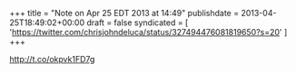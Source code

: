 +++
title = "Note on Apr 25 EDT 2013 at 14:49"
publishdate = 2013-04-25T18:49:02+00:00
draft = false
syndicated = [ 'https://twitter.com/chrisjohndeluca/status/327494476081819650?s=20' ]
+++

http://t.co/okpvk1FD7g
